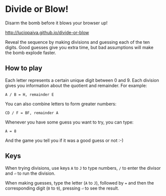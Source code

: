 
# Divide or Blow!

Disarm the bomb before it blows your browser up!

http://luciopaiva.github.io/divide-or-blow

Reveal the sequence by making divisions and guessing each of the ten digits. Good guesses give you extra time, but bad
assumptions will make the bomb explode faster.

## How to play

Each letter represents a certain unique digit between 0 and 9. Each division gives you information about the quotient
and remainder. For example:

    A / B = H, remainder E

You can also combine letters to form greater numbers:

    CD / F = BF, remainder A

Whenever you have some guess you want to try, you can type:

    A = 8

And the game you tell you if it was a good guess or not :-)

## Keys

When trying divisions, use keys `A` to `J` to type numbers, `/` to enter the divisor and `⏎` to run the division.

When making guesses, type the letter (`A` to `J`), followed by `=` and then the corresponding digit (`0` to `9`), pressing `⏎` to see the result.
